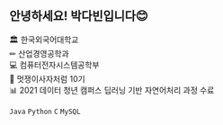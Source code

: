 ## 안녕하세요! 박다빈입니다😊  




🏛 한국외국어대학교  
✏ 산업경영공학과  
💻 컴퓨터전자시스템공학부  
🦁 멋쟁이사자처럼 10기  
📊 2021 데이터 청년 캠퍼스 딥러닝 기반 자연어처리 과정 수료

`Java` `Python` `C` `MySQL`



<!--
**dabin3178/dabin3178** is a ✨ _special_ ✨ repository because its `README.md` (this file) appears on your GitHub profile.

Here are some ideas to get you started:

- 🔭 I’m currently working on ...
- 🌱 I’m currently learning ...
- 👯 I’m looking to collaborate on ...
- 🤔 I’m looking for help with ...
- 💬 Ask me about ...
- 📫 How to reach me: ...
- 😄 Pronouns: ...
- ⚡ Fun fact: ...
-->
